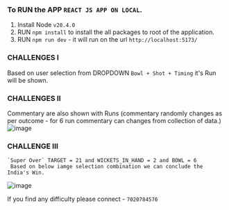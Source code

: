 
### To RUN the APP `REACT JS APP ON LOCAL`.

1. Install Node `v20.4.0`
2. RUN `npm install` to install the all packages to root of the application.
3. RUN `npm run dev` - it will run on the url `http://localhost:5173/`

### CHALLENGES I 
Based on user selection from DROPDOWN `Bowl + Shot + Timing` it's Run will be shown.

### CHALLENGES II
Commentary are also shown with Runs (commentary randomly changes as per outcome - for 6 run commentary can changes from collection of data.)
![image](https://github.com/ajaygangarde/Cricket-Outcomes-Predictor/assets/2355928/48d410b8-2941-4c53-98f2-67c90d56cfe1)

### CHALLENGE III 
	`Super Over` TARGET = 21 and WICKETS_IN_HAND = 2 and BOWL = 6
	 Based on below iamge selection combination we can conclude the India's Win. 
  
 ![image](https://github.com/ajaygangarde/Cricket-Outcomes-Predictor/assets/2355928/1a7c775d-00a4-4c3c-a0c3-30c90e2a8b17)	
	 
If you find any difficulty please connect - `7020784576`
